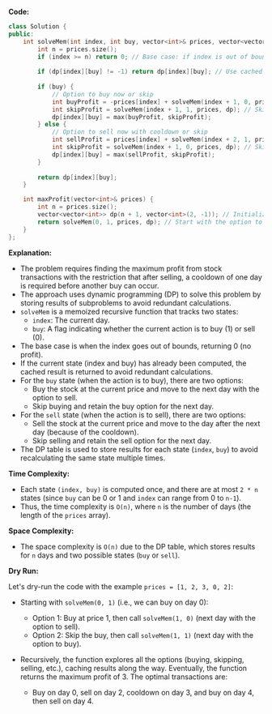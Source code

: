 **Code:**

```cpp
class Solution {
public:
    int solveMem(int index, int buy, vector<int>& prices, vector<vector<int>>& dp) {
        int n = prices.size();
        if (index >= n) return 0; // Base case: if index is out of bounds, return 0.
        
        if (dp[index][buy] != -1) return dp[index][buy]; // Use cached result if available
        
        if (buy) {
            // Option to buy now or skip
            int buyProfit = -prices[index] + solveMem(index + 1, 0, prices, dp); // Buy and move to next day with sell option
            int skipProfit = solveMem(index + 1, 1, prices, dp); // Skip and retain buy option
            dp[index][buy] = max(buyProfit, skipProfit);
        } else {
            // Option to sell now with cooldown or skip
            int sellProfit = prices[index] + solveMem(index + 2, 1, prices, dp); // Sell and move with cooldown (index + 2)
            int skipProfit = solveMem(index + 1, 0, prices, dp); // Skip and retain sell option
            dp[index][buy] = max(sellProfit, skipProfit);
        }
        
        return dp[index][buy];
    }

    int maxProfit(vector<int>& prices) {
        int n = prices.size();
        vector<vector<int>> dp(n + 1, vector<int>(2, -1)); // Initialize DP array
        return solveMem(0, 1, prices, dp); // Start with the option to buy
    }
};
```

**Explanation:**
- The problem requires finding the maximum profit from stock transactions with the restriction that after selling, a cooldown of one day is required before another buy can occur.
- The approach uses dynamic programming (DP) to solve this problem by storing results of subproblems to avoid redundant calculations.
- `solveMem` is a memoized recursive function that tracks two states:
  - `index`: The current day.
  - `buy`: A flag indicating whether the current action is to buy (1) or sell (0).
- The base case is when the index goes out of bounds, returning 0 (no profit).
- If the current state (index and buy) has already been computed, the cached result is returned to avoid redundant calculations.
- For the `buy` state (when the action is to buy), there are two options:
  - Buy the stock at the current price and move to the next day with the option to sell.
  - Skip buying and retain the buy option for the next day.
- For the `sell` state (when the action is to sell), there are two options:
  - Sell the stock at the current price and move to the day after the next day (because of the cooldown).
  - Skip selling and retain the sell option for the next day.
- The DP table is used to store results for each state (`index`, `buy`) to avoid recalculating the same state multiple times.

**Time Complexity:**
- Each state `(index, buy)` is computed once, and there are at most `2 * n` states (since `buy` can be 0 or 1 and `index` can range from 0 to `n-1`).
- Thus, the time complexity is `O(n)`, where `n` is the number of days (the length of the `prices` array).

**Space Complexity:**
- The space complexity is `O(n)` due to the DP table, which stores results for `n` days and two possible states (`buy` or `sell`).

**Dry Run:**

Let's dry-run the code with the example `prices = [1, 2, 3, 0, 2]`:

- Starting with `solveMem(0, 1)` (i.e., we can buy on day 0):
  - Option 1: Buy at price 1, then call `solveMem(1, 0)` (next day with the option to sell).
  - Option 2: Skip the buy, then call `solveMem(1, 1)` (next day with the option to buy).
  
- Recursively, the function explores all the options (buying, skipping, selling, etc.), caching results along the way. Eventually, the function returns the maximum profit of 3. The optimal transactions are:
  - Buy on day 0, sell on day 2, cooldown on day 3, and buy on day 4, then sell on day 4.
